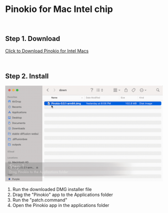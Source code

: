 # Pinokio for Mac Intel chip

<br>

## Step 1. Download

<a href="https://github.com/pinokiocomputer/pinokio/releases/download/0.0.23/Pinokio-0.0.23.dmg" class='btn'>Click to Download Pinokio for Intel Macs</a>

<br>

## Step 2. Install

![macinstall.gif](macinstall.gif)

1. Run the downloaded DMG installer file
2. Drag the "Pinokio" app to the Applications folder
3. Run the "patch.command"
4. Open the Pinokio app in the applications folder
